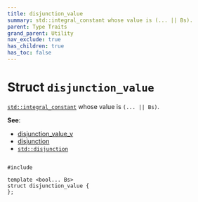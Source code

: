 ```yaml
---
title: disjunction_value
summary: std::integral_constant whose value is (... || Bs). 
parent: Type Traits
grand_parent: Utility
nav_exclude: true
has_children: true
has_toc: false
---
```


# Struct `disjunction_value`

<a href="https://en.cppreference.com/w/cpp/types/integral_constant"><code>std::integral&#95;constant</code></a> whose value is <code>(... || Bs)</code>. 

**See**:
* <a href="/api/groups/group__type__traits.html#variable-disjunction_value_v">disjunction_value_v</a>
* <a href="/api/groups/group__type__traits.html#using-disjunction">disjunction</a>
* <a href="https://en.cppreference.com/w/cpp/types/disjunction"><code>std::disjunction</code></a>

<code class="doxybook">
<span>#include <thrust/type_traits/logical_metafunctions.h></span><br>
<span>template &lt;bool... Bs&gt;</span>
<span>struct disjunction&#95;value {</span>
<span>};</span>
</code>


